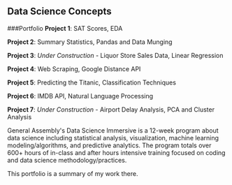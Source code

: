 ## Data Science Concepts
###Portfolio
**Project 1**: SAT Scores, EDA

**Project 2**: Summary Statistics, Pandas and Data Munging

**Project 3**:  *Under Construction*  - Liquor Store Sales Data, Linear Regression

**Project 4**: Web Scraping, Google Distance API

**Project 5**: Predicting the Titanic, Classification Techniques

**Project 6**: IMDB API, Natural Language Processing 

**Project 7**:  *Under Construction* - Airport Delay Analysis, PCA and Cluster Analysis


General Assembly's Data Science Immersive is a 12-week program about data science including statistical analysis, visualization, machine learning modeling/algorithms, and predictive analytics. The program totals over 600+ hours of in-class and after hours intensive training focused on coding and data science methodology/practices.

This portfolio is a summary of my work there. 

